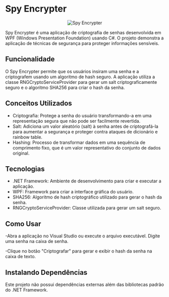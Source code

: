 # Spy Encrypter
<p align="center">
  <img src="https://github.com/user-attachments/assets/7eead9a9-0f89-4ef3-bccc-545876e2a7c1" alt="Spy Encrypter">
</p>

Spy Encrypter é uma aplicação de criptografia de senhas desenvolvida em WPF (Windows Presentation Foundation) usando C#. O projeto demonstra a aplicação de técnicas de segurança para proteger informações sensíveis.

## Funcionalidade
O Spy Encrypter permite que os usuários insiram uma senha e a criptografem usando um algoritmo de hash seguro. A aplicação utiliza a classe RNGCryptoServiceProvider para gerar um salt criptograficamente seguro e o algoritmo SHA256 para criar o hash da senha.

## Conceitos Utilizados
* Criptografia: Protege a senha do usuário transformando-a em uma representação segura que não pode ser facilmente revertida.
* Salt: Adiciona um valor aleatório (salt) à senha antes de criptografá-la para aumentar a segurança e proteger contra ataques de dicionário e rainbow table.
* Hashing: Processo de transformar dados em uma sequência de comprimento fixo, que é um valor representativo do conjunto de dados original.

## Tecnologias
* .NET Framework: Ambiente de desenvolvimento para criar e executar a aplicação.
* WPF: Framework para criar a interface gráfica do usuário.
* SHA256: Algoritmo de hash criptográfico utilizado para gerar o hash da senha.
* RNGCryptoServiceProvider: Classe utilizada para gerar um salt seguro.

## Como Usar
-Abra a aplicação no Visual Studio ou execute o arquivo executável.
Digite uma senha na caixa de senha.

-Clique no botão "Criptografar" para gerar e exibir o hash da senha na caixa de texto.

## Instalando Dependências
Este projeto não possui dependências externas além das bibliotecas padrão do .NET Framework.

